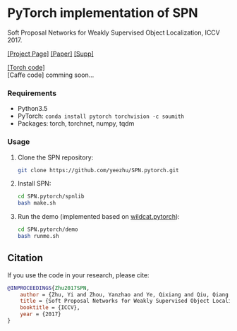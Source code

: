 # PyTorch implementation of SPN

Soft Proposal Networks for Weakly Supervised Object Localization, ICCV 2017.

[[Project Page]](http://yzhu.work/spn) [[Paper]](https://arxiv.org/pdf/1709.01829) [[Supp]](http://yzhu.work/pdffiles/SPN_Supp.pdf) 

[[Torch code]](https://github.com/ZhouYanzhao/SPN)  
[Caffe code] comming soon...

### Requirements
* Python3.5
* PyTorch: `conda install pytorch torchvision -c soumith`
* Packages: torch, torchnet, numpy, tqdm

### Usage

1. Clone the SPN repository: 
    ```bash
    git clone https://github.com/yeezhu/SPN.pytorch.git
    ```

2. Install SPN: 
    ```bash
    cd SPN.pytorch/spnlib
    bash make.sh
    ```

3. Run the demo (implemented based on [wildcat.pytorch](https://github.com/durandtibo/wildcat.pytorch)): 
    ```bash
    cd SPN.pytorch/demo
    bash runme.sh
    ```

## Citation 
If you use the code in your research, please cite:
```bibtex
@INPROCEEDINGS{Zhu2017SPN,
    author = {Zhu, Yi and Zhou, Yanzhao and Ye, Qixiang and Qiu, Qiang and Jiao, Jianbin},
    title = {Soft Proposal Networks for Weakly Supervised Object Localization},
    booktitle = {ICCV},
    year = {2017}
}
```
